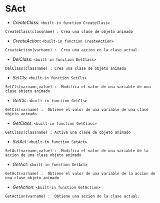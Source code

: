 # SAct

- *CreateClass*: `<built-in function CreateClass>`
```
CreateClass(classname) : Crea una clase de objeto animado
```
- *CreateAction*: `<built-in function CreateAction>`
```
CreateAction(varname) :  Crea una accion en la clase actual.
```
- *DelClass*: `<built-in function DelClass>`
```
DelClass(classname) : Crea una clase de objeto animado
```
- *SetCls*: `<built-in function SetCls>`
```
SetCls(varname,value) :  Modifica el valor de una variable de una clase objeto animado
```
- *GetCls*: `<built-in function GetCls>`
```
GetCls(varname) :  Obtiene el valor de una variable de una clase objeto animado
```
- *GetClass*: `<built-in function GetClass>`
```
GetClass(classname) : Activa una clase de objeto animado
```
- *SetAct*: `<built-in function SetAct>`
```
SetAct(varname,value) :  Modifica el valor de una variable de la accion de una clase objeto animado
```
- *GetAct*: `<built-in function GetAct>`
```
GetAct(varname) :  Obtiene el valor de una variable de la accion de una clase objeto animado
```
- *GetAction*: `<built-in function GetAction>`
```
GetAction(varname) :  Obtiene una accion de la clase actual.
```


